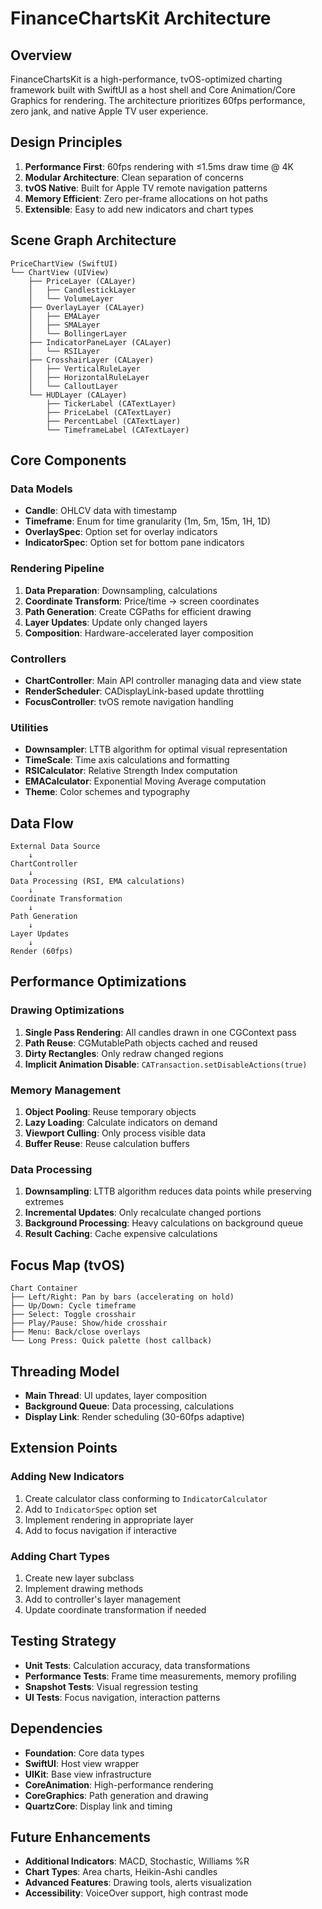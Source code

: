 # FinanceChartsKit Architecture

## Overview

FinanceChartsKit is a high-performance, tvOS-optimized charting framework built with SwiftUI as a host shell and Core Animation/Core Graphics for rendering. The architecture prioritizes 60fps performance, zero jank, and native Apple TV user experience.

## Design Principles

1. **Performance First**: 60fps rendering with ≤1.5ms draw time @ 4K
2. **Modular Architecture**: Clean separation of concerns
3. **tvOS Native**: Built for Apple TV remote navigation patterns
4. **Memory Efficient**: Zero per-frame allocations on hot paths
5. **Extensible**: Easy to add new indicators and chart types

## Scene Graph Architecture

```
PriceChartView (SwiftUI)
└── ChartView (UIView)
    ├── PriceLayer (CALayer)
    │   ├── CandlestickLayer
    │   └── VolumeLayer
    ├── OverlayLayer (CALayer)
    │   ├── EMALayer
    │   ├── SMALayer
    │   └── BollingerLayer
    ├── IndicatorPaneLayer (CALayer)
    │   └── RSILayer
    ├── CrosshairLayer (CALayer)
    │   ├── VerticalRuleLayer
    │   ├── HorizontalRuleLayer
    │   └── CalloutLayer
    └── HUDLayer (CALayer)
        ├── TickerLabel (CATextLayer)
        ├── PriceLabel (CATextLayer)
        ├── PercentLabel (CATextLayer)
        └── TimeframeLabel (CATextLayer)
```

## Core Components

### Data Models

- **Candle**: OHLCV data with timestamp
- **Timeframe**: Enum for time granularity (1m, 5m, 15m, 1H, 1D)
- **OverlaySpec**: Option set for overlay indicators
- **IndicatorSpec**: Option set for bottom pane indicators

### Rendering Pipeline

1. **Data Preparation**: Downsampling, calculations
2. **Coordinate Transform**: Price/time → screen coordinates
3. **Path Generation**: Create CGPaths for efficient drawing
4. **Layer Updates**: Update only changed layers
5. **Composition**: Hardware-accelerated layer composition

### Controllers

- **ChartController**: Main API controller managing data and view state
- **RenderScheduler**: CADisplayLink-based update throttling
- **FocusController**: tvOS remote navigation handling

### Utilities

- **Downsampler**: LTTB algorithm for optimal visual representation
- **TimeScale**: Time axis calculations and formatting
- **RSICalculator**: Relative Strength Index computation
- **EMACalculator**: Exponential Moving Average computation
- **Theme**: Color schemes and typography

## Data Flow

```
External Data Source
    ↓
ChartController
    ↓
Data Processing (RSI, EMA calculations)
    ↓
Coordinate Transformation
    ↓
Path Generation
    ↓
Layer Updates
    ↓
Render (60fps)
```

## Performance Optimizations

### Drawing Optimizations

1. **Single Pass Rendering**: All candles drawn in one CGContext pass
2. **Path Reuse**: CGMutablePath objects cached and reused
3. **Dirty Rectangles**: Only redraw changed regions
4. **Implicit Animation Disable**: `CATransaction.setDisableActions(true)`

### Memory Management

1. **Object Pooling**: Reuse temporary objects
2. **Lazy Loading**: Calculate indicators on demand
3. **Viewport Culling**: Only process visible data
4. **Buffer Reuse**: Reuse calculation buffers

### Data Processing

1. **Downsampling**: LTTB algorithm reduces data points while preserving extremes
2. **Incremental Updates**: Only recalculate changed portions
3. **Background Processing**: Heavy calculations on background queue
4. **Result Caching**: Cache expensive calculations

## Focus Map (tvOS)

```
Chart Container
├── Left/Right: Pan by bars (accelerating on hold)
├── Up/Down: Cycle timeframe
├── Select: Toggle crosshair
├── Play/Pause: Show/hide crosshair
├── Menu: Back/close overlays
└── Long Press: Quick palette (host callback)
```

## Threading Model

- **Main Thread**: UI updates, layer composition
- **Background Queue**: Data processing, calculations
- **Display Link**: Render scheduling (30-60fps adaptive)

## Extension Points

### Adding New Indicators

1. Create calculator class conforming to `IndicatorCalculator`
2. Add to `IndicatorSpec` option set
3. Implement rendering in appropriate layer
4. Add to focus navigation if interactive

### Adding Chart Types

1. Create new layer subclass
2. Implement drawing methods
3. Add to controller's layer management
4. Update coordinate transformation if needed

## Testing Strategy

- **Unit Tests**: Calculation accuracy, data transformations
- **Performance Tests**: Frame time measurements, memory profiling
- **Snapshot Tests**: Visual regression testing
- **UI Tests**: Focus navigation, interaction patterns

## Dependencies

- **Foundation**: Core data types
- **SwiftUI**: Host view wrapper
- **UIKit**: Base view infrastructure
- **CoreAnimation**: High-performance rendering
- **CoreGraphics**: Path generation and drawing
- **QuartzCore**: Display link and timing

## Future Enhancements

- **Additional Indicators**: MACD, Stochastic, Williams %R
- **Chart Types**: Area charts, Heikin-Ashi candles
- **Advanced Features**: Drawing tools, alerts visualization
- **Accessibility**: VoiceOver support, high contrast mode